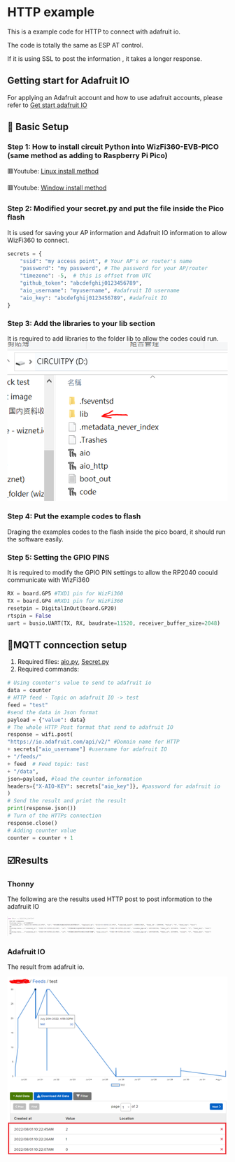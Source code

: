 # HTTP example
This is a example code for HTTP to connect with adafruit io.

The code is totally the same as ESP AT control. 

If it is using SSL to post the information , it takes a longer response.

## Getting start for Adafruit IO
For applying an Adafruit account and how to use adafruit accounts, please refer to [Get start adafruit IO][link-get start]

## 🤖 Basic Setup
### Step 1: How to install circuit Python into WizFi360-EVB-PICO (same method as adding to Raspberry Pi Pico)
🟥Youtube: [Linux install method][link-linux install]

🟥Youtube: [Window install method][link-window install]

### Step 2: Modified your secret.py and put the file inside the Pico flash
It is used for saving your AP information and Adafruit IO information to allow WizFi360 to connect.
```python
secrets = {
    "ssid": "my access point", # Your AP's or router's name
    "password": "my password", # The password for your AP/router
    "timezone": -5,  # this is offset from UTC
    "github_token": "abcdefghij0123456789",
    "aio_username": "myusername", #adafruit IO username
    "aio_key": "abcdefghij0123456789", #adafruit IO 
}
```
### Step 3: Add the libraries to your lib section
It is required to add libraries to the folder lib to allow the codes could run.
![link-lib_image]

### Step 4: Put the example codes to flash
Draging the examples codes to the flash inside the pico board, it should run the software easily.

### Step 5: Setting the GPIO PINS
It is required to modify the GPIO PIN settings to allow the RP2040 coould communicate with WizFi360
```python
RX = board.GP5 #TXD1 pin for WizFi360
TX = board.GP4 #RXD1 pin for WizFi360
resetpin = DigitalInOut(board.GP20) 
rtspin = False
uart = busio.UART(TX, RX, baudrate=11520, receiver_buffer_size=2048)
```

## 🔰MQTT conncection setup
1. Required files: [aio.py][link-aio_http], [Secret.py][link-secret]
2. Required commands:
```python
# Using counter's value to send to adafruit io
data = counter
# HTTP feed - Topic on adafruit IO -> test
feed = "test"
#send the data in Json format
payload = {"value": data}
# The whole HTTP Post format that send to adafruit IO
response = wifi.post(
"https://io.adafruit.com/api/v2/" #Domain name for HTTP
+ secrets["aio_username"] #username for adafruit IO
+ "/feeds/" 
+ feed  # Feed topic: test
+ "/data",
json=payload, #load the counter information
headers={"X-AIO-KEY": secrets["aio_key"]}, #password for adafruit io
)
# Send the result and print the result
print(response.json()) 
# Turn of the HTTPs connection 
response.close() 
# Adding counter value
counter = counter + 1 
```
## ☑️Results
### Thonny 
The following are the results used HTTP post to post information to the adafruiit IO

![link-thonny]

### Adafruit IO 
The result from adafruit io.

![link-adafruitio]

[link-readme]: https://github.com/ronpang/WizFi360-cpy
[link-aio_http]: https://github.com/ronpang/WizFi360-cpy/blob/main/examples/http/aio_http.py
[link-secret]: https://github.com/ronpang/WizFi360-cpy/blob/main/examples/secrets.py
[link-linux install]: https://www.youtube.com/watch?v=onBkPkaqDnk&list=PL846hFPMqg3h4HpTVO8cPPHZnJIRA4I2p&index=3
[link-window install]: https://www.youtube.com/watch?v=e_f9p-_JWZw&t=374s
[link-lib_image]: https://github.com/ronpang/WizFi360-cpy/blob/main/img/lib%20image.PNG
[link-thonny]: https://github.com/ronpang/WizFi360-cpy/blob/main/img/thonny%20result%20-%20wizfi360%20-%20HTTP.PNG
[link-adafruitio]: https://github.com/ronpang/WizFi360-cpy/blob/main/img/adafruit%20io%20recevied%20result%20-%20wizfi360%20-%20http.PNG
[link-get start]: https://github.com/ronpang/RP2040-HAT-CircuitPython/blob/master/examples/Adafruit_IO/Getting%20Start%20Adafruit%20IO.md
